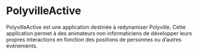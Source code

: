 # PolyvilleActive

PolyvilleActive est une application destinée à redynamiser Polyville. Cette application permet à des animateurs non informaticiens de développer leurs
propres interactions en fonction des positions de personnes ou d’autres événements.
